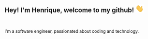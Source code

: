 ## Hey! I'm Henrique, welcome to my github!  <img height="26" src="https://raw.githubusercontent.com/ABSphreak/ABSphreak/master/gifs/Hi.gif">

<br>

I'm a software engineer, passionated about coding and technology. 

<!--
**hnrqblck/hnrqblck** is a ✨ _special_ ✨ repository because its `README.md` (this file) appears on your GitHub profile.

Here are some ideas to get you started:

- 🔭 I’m currently working on ...
- 🌱 I’m currently learning ...
- 👯 I’m looking to collaborate on ...
- 🤔 I’m looking for help with ...
- 💬 Ask me about ...
- 📫 How to reach me: ...
- 😄 Pronouns: ...
- ⚡ Fun fact: ...
-->
